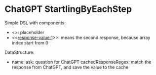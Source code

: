 # ChatGPT StartlingByEachStep

Simple DSL with components:

- <<placeholder>>: placeholder
- <<<response-value:1>>>: means the second response, because array index start from 0


DataStructure:

- name:
  ask: question for ChatGPT
  cachedResponseRegex: match the response from ChatGPT, and save the value to the cache
